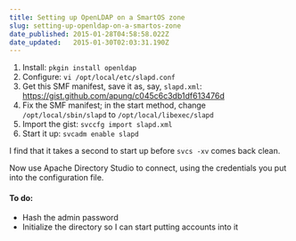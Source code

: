 ```yaml
---
title: Setting up OpenLDAP on a SmartOS zone
slug: setting-up-openldap-on-a-smartos-zone
date_published: 2015-01-28T04:58:58.022Z
date_updated:   2015-01-30T02:03:31.190Z
---
```


1. Install: `pkgin install openldap`
2. Configure: `vi /opt/local/etc/slapd.conf`
3. Get this SMF manifest, save it as, say, `slapd.xml`: https://gist.github.com/apung/c045c6c3db1df613476d
4. Fix the SMF manifest; in the start method, change `/opt/local/sbin/slapd` to `/opt/local/libexec/slapd`
5. Import the gist: `svccfg import slapd.xml`
6. Start it up: `svcadm enable slapd`

I find that it takes a second to start up before `svcs -xv` comes back clean.

Now use Apache Directory Studio to connect, using the credentials you put into the configuration file.

#### To do: ####

- Hash the admin password
- Initialize the directory so I can start putting accounts into it


